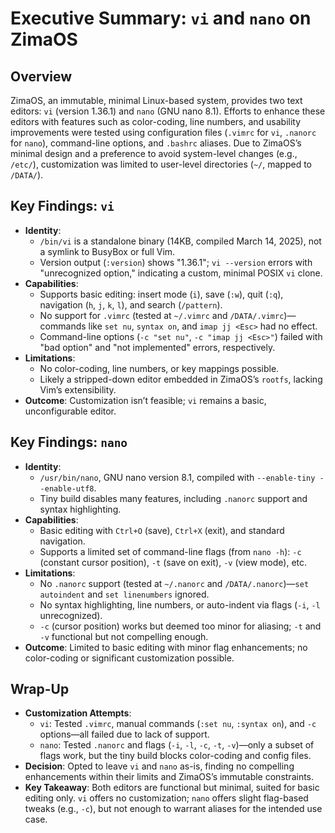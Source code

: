 # Executive Summary: `vi` and `nano` on ZimaOS

## Overview

ZimaOS, an immutable, minimal Linux-based system, provides two text editors: `vi` (version 1.36.1) and `nano` (GNU nano 8.1). Efforts to enhance these editors with features such as color-coding, line numbers, and usability improvements were tested using configuration files (`.vimrc` for `vi`, `.nanorc` for `nano`), command-line options, and `.bashrc` aliases. Due to ZimaOS’s minimal design and a preference to avoid system-level changes (e.g., `/etc/`), customization was limited to user-level directories (`~/`, mapped to `/DATA/`).

## Key Findings: `vi`

* **Identity**: 
  * `/bin/vi` is a standalone binary (14KB, compiled March 14, 2025), not a symlink to BusyBox or full Vim.
  * Version output (`:version`) shows "1.36.1"; `vi --version` errors with "unrecognized option," indicating a custom, minimal POSIX `vi` clone.
* **Capabilities**:
  * Supports basic editing: insert mode (`i`), save (`:w`), quit (`:q`), navigation (`h`, `j`, `k`, `l`), and search (`/pattern`).
  * No support for `.vimrc` (tested at `~/.vimrc` and `/DATA/.vimrc`)—commands like `set nu`, `syntax on`, and `imap jj <Esc>` had no effect.
  * Command-line options (`-c "set nu"`, `-c "imap jj <Esc>"`) failed with "bad option" and "not implemented" errors, respectively.
* **Limitations**:
  * No color-coding, line numbers, or key mappings possible.
  * Likely a stripped-down editor embedded in ZimaOS’s `rootfs`, lacking Vim’s extensibility.
* **Outcome**: Customization isn’t feasible; `vi` remains a basic, unconfigurable editor.

## Key Findings: `nano`

* **Identity**:
  * `/usr/bin/nano`, GNU nano version 8.1, compiled with `--enable-tiny --enable-utf8`.
  * Tiny build disables many features, including `.nanorc` support and syntax highlighting.
* **Capabilities**:
  * Basic editing with `Ctrl+O` (save), `Ctrl+X` (exit), and standard navigation.
  * Supports a limited set of command-line flags (from `nano -h`): `-c` (constant cursor position), `-t` (save on exit), `-v` (view mode), etc.
* **Limitations**:
  * No `.nanorc` support (tested at `~/.nanorc` and `/DATA/.nanorc`)—`set autoindent` and `set linenumbers` ignored.
  * No syntax highlighting, line numbers, or auto-indent via flags (`-i`, `-l` unrecognized).
  * `-c` (cursor position) works but deemed too minor for aliasing; `-t` and `-v` functional but not compelling enough.
* **Outcome**: Limited to basic editing with minor flag enhancements; no color-coding or significant customization possible.

## Wrap-Up

* **Customization Attempts**:
  * `vi`: Tested `.vimrc`, manual commands (`:set nu`, `:syntax on`), and `-c` options—all failed due to lack of support.
  * `nano`: Tested `.nanorc` and flags (`-i`, `-l`, `-c`, `-t`, `-v`)—only a subset of flags work, but the tiny build blocks color-coding and config files.
* **Decision**: Opted to leave `vi` and `nano` as-is, finding no compelling enhancements within their limits and ZimaOS’s immutable constraints.
* **Key Takeaway**: Both editors are functional but minimal, suited for basic editing only. `vi` offers no customization; `nano` offers slight flag-based tweaks (e.g., `-c`), but not enough to warrant aliases for the intended use case.
